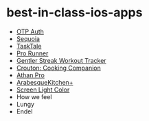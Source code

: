 # best-in-class-ios-apps

- [OTP Auth](https://apps.apple.com/app/id1625641322)
- [Sequoia](https://apps.apple.com/ua/app/seqvoia-%D0%BC%D0%BE%D0%B8-%D1%80%D0%B0%D1%81%D1%82%D0%B5%D0%BD%D0%B8%D1%8F/id1624477055?l=ru)
- [TaskTale](https://apps.apple.com/ua/app/tasktale/id1579187255?l=ru)
- [Pro Runner](https://apps.apple.com/ua/app/%D0%B1%D0%B5%D0%B3-%D1%82%D1%80%D0%B5%D0%BA%D0%B5%D1%80-%D0%B1%D0%B5%D0%B3%D0%B0-pro-runner/id1596657751?l=ru)
- [‎Gentler Streak Workout Tracker](https://apps.apple.com/ua/app/gentler-streak-workout-tracker/id1576857102?l=ru)
- [‎Crouton: Cooking Companion](https://apps.apple.com/ua/app/crouton-cooking-companion/id1461650987?l=ru)
- [Athan Pro](https://apps.apple.com/ua/app/%D0%B2%D1%80%D0%B5%D0%BC%D1%8F-%D0%BC%D0%BE%D0%BB%D0%B8%D1%82%D0%B2%D1%8B-by-athan-pro/id1098618656?l=ru)
- [ArabesqueKitchen+](https://apps.apple.com/ua/app/%D1%80%D0%B5%D1%86%D0%B5%D0%BF%D1%82%D1%8B-%D0%BE%D1%82-%D0%B0%D1%80%D0%B0%D0%B1%D0%B5%D1%81%D0%BA%D0%B8-%D0%BA%D1%83%D1%85%D0%BD%D1%8F/id1617055933?l=ru)
- [Screen Light Color](https://apps.apple.com/us/app/screen-light-color/id1532469936)
- How we feel
- Lungy
- Endel

